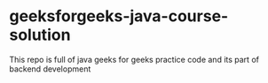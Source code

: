 # geeksforgeeks-java-course-solution
This repo is full of java geeks for geeks practice code and its part of backend development
